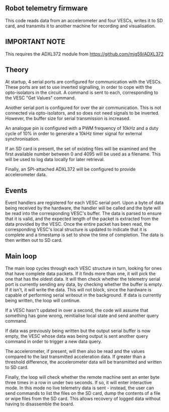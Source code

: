 Robot telemetry firmware
------------------------

This code reads data from an accelerometer and four VESCs, writes it to SD
card, and transmits it to another machine for recording and visualisation.

IMPORTANT NOTE
--------------

This requires the ADXL372 module from https://github.com/mjg59/ADXL372

Theory
------

At startup, 4 serial ports are configured for communication with the VESCs.
These ports are set to use inverted signalling, in order to cope with the
opto-isolators in the circuit. A command is sent to each, corresponding to
the VESC "Get Values" command.

Another serial port is configured for over the air communication. This is
not connected via opto-isolators, and so does not need signals to be inverted.
However, the buffer size for serial transmission is increased.

An analogue pin is configured with a PWM frequency of 10kHz and a duty cycle
of 10% in order to generate a 10kHz timer signal for external synchronisation.

If an SD card is present, the set of existing files will be examined and the
first available number between 0 and 4095 will be used as a filename. This
will be used to log data locally for later retrieval.

Finally, an SPI-attached ADXL372 will be configured to provide accelerometer
data.

Events
------

Event handlers are registered for each VESC serial port. Upon a byte of data
being received by the hardware, the handler will be called and the byte will
be read into the corresponding VESC's buffer. The data is parsed to ensure
that it is valid, and the expected length of the packet is extracted from the
data provided by the VESC. Once the entire packet has been read, the
corresponding VESC's local structure is updated to indicate that it is complete
and a timestamp is set to show the time of completion. The data is then
written out to SD card.

Main loop
---------

The main loop cycles through each VESC structure in turn, looking for ones
that have complete data packets. If it finds more than one, it will pick the
one that has the oldest data. It will then check whether the telemetry
serial port is currently sending any data, by checking whether the buffer is
empty.  If it isn't, it will write the data. This will not block, since the
hardware is capable of performing serial writeout in the background. If data
is currently being written, the loop will continue.

If a VESC hasn't updated in over a second, the code will assume that something
has gone wrong, reinitialise local state and send another query command.

If data was previously being written but the output serial buffer is now
empty, the VESC whose data was being output is sent another query command in
order to trigger a new data query.

The accelerometer, if present, will then also be read and the values
compared to the last transmitted acceleration data. If greater than a
threshold difference, the accelerometer data will be transmitted and written
to SD card.

Finally, the loop will check whether the remote machine sent an enter byte
three times in a row in under two seconds. If so, it will enter interactive
mode. In this mode no live telemetry data is sent - instead, the user can
send commands to list the files on the SD card, dump the contents of a file
or wipe files from the SD card. This allows recovery of logged data without
having to disassemble the board.